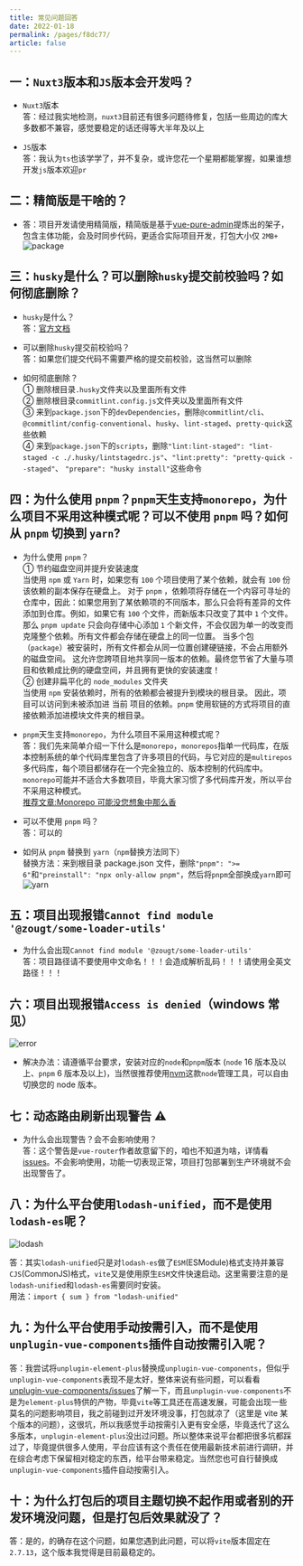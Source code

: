 ```yaml
---
title: 常见问题回答
date: 2022-01-18
permalink: /pages/f8dc77/
article: false
---
```


## 一：`Nuxt3`版本和`JS`版本会开发吗？

- `Nuxt3`版本  
  答：经过我实地检测，`nuxt3`目前还有很多问题待修复，包括一些周边的库大多数都不兼容，感觉要稳定的话还得等大半年及以上

- `JS`版本  
  答：我认为`ts`也该学学了，并不复杂，或许您花一个星期都能掌握，如果谁想开发`js`版本欢迎`pr`

## 二：精简版是干啥的？

- 答：项目开发请使用精简版，精简版是基于[vue-pure-admin](https://github.com/xiaoxian521/vue-pure-admin)提炼出的架子，包含主体功能，会及时同步代码，更适合实际项目开发，打包大小仅 `2MB+`
  ![package](/img/guide/package.png)

## 三：`husky`是什么？可以删除`husky`提交前校验吗？如何彻底删除？

- `husky`是什么？  
  答：[官方文档](https://typicode.github.io/husky/#/)

- 可以删除`husky`提交前校验吗？  
  答：如果您们提交代码不需要严格的提交前校验，这当然可以删除

- 如何彻底删除？  
  ① 删除根目录`.husky`文件夹以及里面所有文件  
  ② 删除根目录`commitlint.config.js`文件夹以及里面所有文件  
  ③ 来到`package.json`下的`devDependencies`，删除`@commitlint/cli`、`@commitlint/config-conventional`、`husky`、`lint-staged`、`pretty-quick`这些依赖  
  ④ 来到`package.json`下的`scripts`，删除`"lint:lint-staged": "lint-staged -c ./.husky/lintstagedrc.js"`、`"lint:pretty": "pretty-quick --staged"`、
  `"prepare": "husky install"`这些命令

## 四：为什么使用 `pnpm`？`pnpm`天生支持`monorepo`，为什么项目不采用这种模式呢？可以不使用 `pnpm` 吗？如何从 `pnpm` 切换到 `yarn`?

- 为什么使用 `pnpm`？  
  ① 节约磁盘空间并提升安装速度  
  当使用 `npm` 或 `Yarn` 时，如果您有 `100` 个项目使用了某个依赖，就会有 `100` 份该依赖的副本保存在硬盘上。 对于 `pnpm` ，依赖项将存储在一个内容可寻址的仓库中，因此：如果您用到了某依赖项的不同版本，那么只会将有差异的文件添加到仓库。例如，如果它有 `100` 个文件，而新版本只改变了其中 `1` 个文件。那么 `pnpm update` 只会向存储中心添加 `1` 个新文件，不会仅因为单一的改变而克隆整个依赖。所有文件都会存储在硬盘上的同一位置。 当多个包（`package`）被安装时，所有文件都会从同一位置创建硬链接，不会占用额外的磁盘空间。 这允许您跨项目地共享同一版本的依赖。最终您节省了大量与项目和依赖成比例的硬盘空间，并且拥有更快的安装速度！  
  ② 创建非扁平化的 `node_modules` 文件夹  
  当使用 `npm` 安装依赖时，所有的依赖都会被提升到模块的根目录。 因此，项目可以访问到未被添加进 当前 项目的依赖。`pnpm` 使用软链的方式将项目的直接依赖添加进模块文件夹的根目录。

- `pnpm`天生支持`monorepo`，为什么项目不采用这种模式呢？  
  答：我们先来简单介绍一下什么是`monorepo`，`monorepos`指单一代码库，在版本控制系统的单个代码库里包含了许多项目的代码，与它对应的是`multirepos`多代码库，每个项目都储存在一个完全独立的、版本控制的代码库中。`monorepo`可能并不适合大多数项目，毕竟大家习惯了多代码库开发，所以平台不采用这种模式。  
  [推荐文章:Monorepo 可能没您想象中那么香](https://baijiahao.baidu.com/s?id=1663844045880515134&wfr=spider&for=pc)

- 可以不使用 `pnpm` 吗？  
  答：可以的

- 如何从 `pnpm` 替换到 `yarn`（`npm`替换方法同下）  
  替换方法：来到根目录 package.json 文件，删除`"pnpm": ">= 6"`和`"preinstall": "npx only-allow pnpm"`，然后将`pnpm`全部换成`yarn`即可  
  ![yarn](/img/guide/yarn.png)

## 五：项目出现报错`Cannot find module '@zougt/some-loader-utils'`

- 为什么会出现`Cannot find module '@zougt/some-loader-utils'`  
  答：项目路径请不要使用中文命名！！！会造成解析乱码！！！请使用全英文路径！！！

## 六：项目出现报错`Access is denied`（windows 常见）

![error](/img/guide/error1.png)

- 解决办法：请遵循平台要求，安装对应的`node`和`pnpm`版本 (`node` 16 版本及以上、`pnpm` 6 版本及以上)，当然很推荐使用[nvm](https://www.runoob.com/w3cnote/nvm-manager-node-versions.html)这款`node`管理工具，可以自由切换您的 node 版本。

## 七：动态路由刷新出现警告 ⚠️

- 为什么会出现警告？会不会影响使用？  
  答：这个警告是`vue-router`作者故意留下的，咱也不知道为啥，详情看[issues](https://github.com/vuejs/router/issues/521#issuecomment-706680593)。不会影响使用，功能一切表现正常，项目打包部署到生产环境就不会出现警告了。

## 八：为什么平台使用`lodash-unified`，而不是使用`lodash-es`呢？

![lodash](/img/guide/lodash.png)

答：其实`lodash-unified`只是对`lodash-es`做了`ESM`(ESModule)格式支持并兼容`CJS`(CommonJS)格式，`vite`又是使用原生`ESM`文件快速启动。这里需要注意的是`lodash-unified`和`lodash-es`需要同时安装。  
用法：`import { sum } from "lodash-unified"`

## 九：为什么平台使用手动按需引入，而不是使用`unplugin-vue-components`插件自动按需引入呢？

答：我尝试将`unplugin-element-plus`替换成`unplugin-vue-components`，但似乎`unplugin-vue-components`表现不是太好，整体来说有些问题，可以看看[unplugin-vue-components/issues](https://github.com/antfu/unplugin-vue-components/issues)了解一下，而且`unplugin-vue-components`不是为`element-plus`特供的产物，毕竟`vite`等工具还在高速发展，可能会出现一些莫名的问题影响项目，我之前碰到过开发环境没事，打包就凉了（这里是 vite 某个版本的问题），这很坑，所以我感觉手动按需引入更有安全感，毕竟迭代了这么多版本，`unplugin-element-plus`没出过问题。所以整体来说平台都把很多坑都踩过了，毕竟提供很多人使用，平台应该有这个责任在使用最新技术前进行调研，并在综合考虑下保留相对稳定的东西，给平台带来稳定。当然您也可自行替换成`unplugin-vue-components`插件自动按需引入。

## 十：为什么打包后的项目主题切换不起作用或者别的开发环境没问题，但是打包后效果就没了？

答：是的，的确存在这个问题，如果您遇到此问题，可以将`vite`版本固定在`2.7.13`，这个版本我觉得是目前最稳定的。
